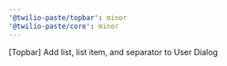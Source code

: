 ```yaml
---
'@twilio-paste/topbar': minor
'@twilio-paste/core': minor
---
```


[Topbar] Add list, list item, and separator to User Dialog
